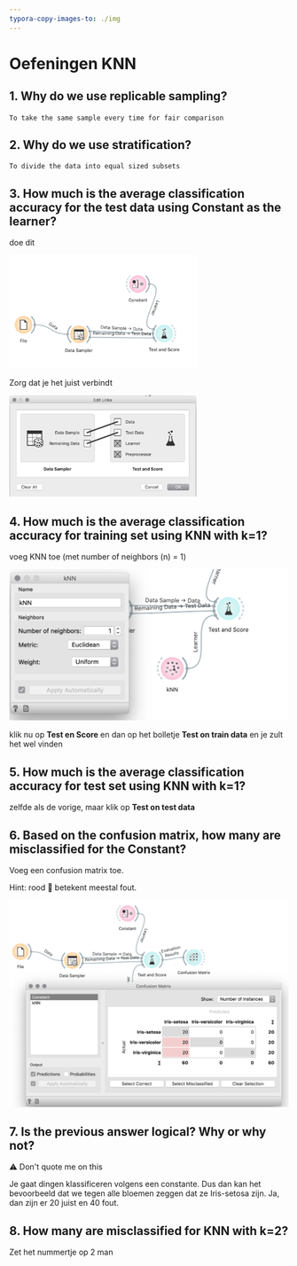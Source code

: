 ```yaml
---
typora-copy-images-to: ./img
---
```


# Oefeningen KNN

## 1. Why do we use replicable sampling?

```
To take the same sample every time for fair comparison
```

## 2. Why do we use stratification?

```
To divide the data into equal sized subsets
```

## 3. How much is the average classification accuracy for the test data using Constant as the learner?

doe dit

<img src="img/image-20200507190441308.png" alt="image-20200507190441308" style="zoom:33%;" />



Zorg dat je het juist verbindt

<img src="img/image-20200507190521553.png" alt="image-20200507190521553" style="zoom: 33%;" />

## 4. How much is the average classification accuracy for training set using KNN with k=1?

voeg KNN toe (met number of neighbors (n)  = 1)

<img src="img/image-20200507191429216.png" alt="image-20200507191429216" style="zoom:50%;" />

klik nu op **Test en Score** en dan op het bolletje **Test on train data** en je zult het wel vinden

## 5. How much is the average classification accuracy for test set using KNN with k=1?

zelfde als de vorige, maar klik op **Test on test data**



## 6. Based on the confusion matrix, how many are misclassified for the Constant?

Voeg een confusion matrix toe.

Hint: rood :red_circle: betekent meestal fout.

![image-20200507192315529](img/image-20200507192315529.png)



## 7. Is the previous answer logical? Why or why not?

:warning: Don't quote me on this

Je gaat dingen klassificeren volgens een constante. Dus dan kan het bevoorbeeld dat we tegen alle bloemen zeggen dat ze Iris-setosa zijn. Ja, dan zijn er 20 juist en 40 fout.

## 8. How many are misclassified for KNN with k=2?

Zet het nummertje op 2 man